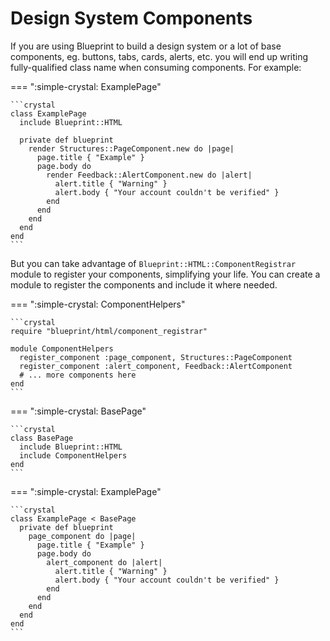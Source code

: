 # Design System Components

If you are using Blueprint to build a design system or a lot of base components,
eg. buttons, tabs, cards, alerts, etc. you will end up writing
fully-qualified class name when consuming components. For example:

=== ":simple-crystal: ExamplePage"

    ```crystal
    class ExamplePage
      include Blueprint::HTML

      private def blueprint
        render Structures::PageComponent.new do |page|
          page.title { "Example" }
          page.body do
            render Feedback::AlertComponent.new do |alert|
              alert.title { "Warning" }
              alert.body { "Your account couldn't be verified" }
            end
          end
        end
      end
    end
    ```

But you can take advantage of `Blueprint::HTML::ComponentRegistrar` module to
register your components, simplifying your life. You can create a module to
register the components and include it where needed.

=== ":simple-crystal: ComponentHelpers"

    ```crystal
    require "blueprint/html/component_registrar"

    module ComponentHelpers
      register_component :page_component, Structures::PageComponent
      register_component :alert_component, Feedback::AlertComponent
      # ... more components here
    end
    ```

=== ":simple-crystal: BasePage"

    ```crystal
    class BasePage
      include Blueprint::HTML
      include ComponentHelpers
    end
    ```

=== ":simple-crystal: ExamplePage"

    ```crystal
    class ExamplePage < BasePage
      private def blueprint
        page_component do |page|
          page.title { "Example" }
          page.body do
            alert_component do |alert|
              alert.title { "Warning" }
              alert.body { "Your account couldn't be verified" }
            end
          end
        end
      end
    end
    ```
